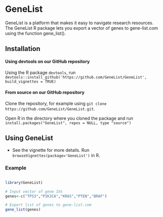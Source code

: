 # GeneList

GeneList is a platform that makes it easy to navigate research resources. The GeneList R package lets you export a vector of genes to gene-list.com using the function gene_list().

## Installation

#### Using devtools on our GitHub repository

Using the R package `devtools`, run `devtools::install_github('https://github.com/GeneList/GeneList', build_vignettes = TRUE)`

#### From source on our GitHub repository

Clone the repository, for example using `git clone https://github.com/GeneList/GeneList.git`.

Open R in the directory where you cloned the package and run `install.packages("GeneList", repos = NULL, type "source")`

## Using GeneList

-   See the vignette for more details. Run `browseVignettes(package='GeneList')` in R.

### Example

``` r

library(GeneList)

# Input vector of gene Ids 
genes<-c("TP53","PIK3CA","KRAS","PTEN","BRAF")

# Export list of genes to gene-list.com 
gene_list(genes)
```
